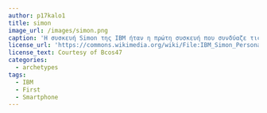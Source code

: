 ```yaml
---
author: p17kalo1
title: simon
image_url: /images/simon.png
caption: 'Η συσκευή Simon της IBM ήταν η πρώτη συσκευή που συνδύαζε τις λειτουργείες ενος τηλεφώνου και ενός PDA. Το πρώτυπο είχε κατασκευαστει το 1992. Παρολο που ο όρος smartphone δεν υπήρχε μεχρι το 1995, αφου δημιουργηθηκε ο Simon ονομάστηκε ως το πρώτο smartphone λόγω των λειτουργειών του.'
license_url: 'https://commons.wikimedia.org/wiki/File:IBM_Simon_Personal_Communicator.png'
license_text: Courtesy of Bcos47
categories:
  - archetypes
tags:
  - ΙΒΜ
  - First
  - Smartphone
---
```

